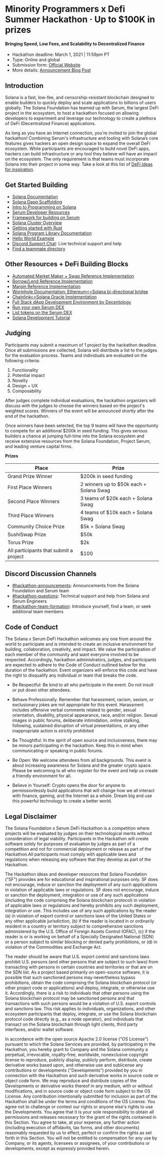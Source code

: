 # Minority Programmers x Defi Summer Hackathon &middot; Up to $100K in prizes
#### Bringing Speed, Low Fees, and Scalability to Decentralized Finance

* Hackathon deadline: March 1, 2021 | 11:59pm PT
* Type: Online and global
* Submission form: [Official Website](https://solana.com/defi)
* More details: [Announcement Blog Post](https://medium.com/solana-labs/announcing-the-solana-foundation-x-serum-defi-hackathon-7e34290f8262)

## Introduction
Solana is a fast, low-fee, and censorship-resistant blockchain designed to enable builders to quickly deploy and scale applications to billions of users globally. The Solana Foundation has teamed up with Serum, the largest DeFi project in the ecosystem, to host a hackathon focused on allowing developers to experiment and leverage our technology to create a plethora of DeFi (Decentralized Finance) applications.

As long as you have an Internet connection, you're invited to join the global hackathon! Combining Serum's infrastructure and tooling with Solana’s core features gives hackers an open design space to expand the overall DeFi ecosystem. While participants are encouraged to build novel DeFi apps, hackers can build infrastructure or any tool they believe will have an impact on the ecosystem. The only requirement is that teams must incorporate Solana into their project in some way.  Take a look at this list of [DeFi ideas for inspiration](https://github.com/solana-labs/defi-hackathon/blob/main/ideas.md).

## Get Started Building

* [Solana Documentation](https://docs.solana.com/)
* [Solana Dapp Scaffolding](https://github.com/solana-labs/dapp-scaffold)
* [Intro to Programming on Solana](https://paulx.dev/blog/2021/01/14/programming-on-solana-an-introduction/)
* [Serum Developer Resources](https://serum-academy.com/en/developer-resources/)
* [Framework for building on Serum](https://github.com/project-serum/anchor)
* [Solana Cluster Overview](https://docs.solana.com/cluster/overview)
* [Getting started with Rust](https://www.rust-lang.org/learn)
* [Solana Program Library Documentation](https://spl.solana.com/)
* [Hello World Example](https://github.com/solana-labs/example-helloworld)
* [Discord Support Chat](https://discord.gg/uNHzdyZRMB): Live technical support and help
* [Find a teammate directory](https://airtable.com/shrKQ0KdkKjoejQex/tblRhtznXGRg28mnJ)

## Other Resources + DeFi Building Blocks

* [Automated Market Maker + Swap Reference Implementation](https://github.com/solana-labs/oyster-swap)
* [Borrow/Lend Reference Implementation](https://github.com/solana-labs/oyster-lending)
* [Margin Reference Implementation](https://github.com/solana-labs/oyster-margin)
* [Wormhole Documentation: Ethereum<>Solana bi-directional bridge](https://github.com/certusone/wormhole)
* [Chainlink<>Solana Oracle Implementation](https://github.com/czl1378/solana-flux-aggregator)
* [Full Stack dApp Development Environment by Decentology](https://dappstarter.decentology.com/)
* [Run your own Serum DEX](https://serum-academy.com/en/dex-list/)
* [List tokens on the Serum DEX](https://serum-academy.com/en/add-market/)
* [Solana Development Tutorial](https://solongwallet.medium.com/solana-development-tutorial-things-you-should-know-before-structuring-your-code-807f0e2ee43)

## Judging

Participants may submit a maximum of 1 project by the hackathon deadline. Once all submissions are collected, Solana will distribute a list to the judges for the evaluation process. Teams and individuals are evaluated on the following criteria:

1. Functionality
2. Potential impact
3. Novelty
4. Design + UX
5. Composability

After judges complete individual evaluations, the hackathon organizers will discuss with the judges to choose the winners based on the project's weighted scores. Winners of the event will be announced shortly after the end of the hackathon. 

Once winners have been selected, the top 9 teams will have the opportunity to compete for an additional $200k in seed funding. This gives serious builders a chance at jumping full-time into the Solana ecosystem and receive extensive resources from the Solana Foundation, Project Serum, and leading venture capital firms.

**Prizes**

| Place                                  | Prize                                        |
|----------------------------------------|----------------------------------------------|
| Grand Prize Winner                           | $200k in seed funding  |
| First Place Winners                            | 2 winners up to $50k each + Solana Swag |
| Second Place Winners                          | 3 teams of $20k each + Solana Swag              |
| Third Place Winners                            | 4 teams of $10k each + Solana Swag              |
| Community Choice Prize                 | $5k + Solana Swag              |
| SushiSwap Prize                        | $50k                                          |
| Torus Prize                            | $2k                                          |
| All participants that submit a project | $100                         |

## Discord Discussion Channels

* [#hackathon-announcements](https://discord.gg/PDy4D4EZw9): Announcements from the Solana Foundation and Serum team
* [#hackathon-questions](https://discord.gg/uNHzdyZRMB): Technical support and help from Solana and Serum Engineers
* [#hackathon-team-formation](https://discord.gg/gYAEpBJace): Introduce yourself, find a team, or seek additional team members

## Code of Conduct 

The Solana x Serum DeFi Hackathon welcomes any one from around the world to participate and is intended to create an inclusive environment for building, collaboration, creativity, and impact. We value the participation of each member of the community and want everyone involved to be respected. Accordingly, hackathon administrators, judges, and participants are expected to adhere to the Code of Conduct outlined below for the duration of the hackathon. Event organizers will enforce this code and have the right to disqualify any individual or team that breaks the code.

* Be Respectful: Be kind to all who participate in the event. Do not insult or put down other attendees.

* Behave Professionally. Remember that harassment, racism, sexism, or exclusionary jokes are not appropriate for this event. Harassment includes offensive verbal comments related to gender, sexual orientation, disability, physical appearance, race, and/or religion. Sexual images in public forums, deliberate intimidation, online stalking, following, sustained disruption of virtual presentations, or any other inappropriate action is strictly prohibited

* Be Thoughtful: In the spirit of open source and inclusiveness, there may be minors participating in the hackathon. Keep this in mind when communicating or speaking in public forums.

* Be Open: We welcome attendees from all backgrounds. This event is about increasing awareness for Solana and the greater crypto space. Please be welcoming to all who register for the event and help us create a friendly environment for all.

* Believe in Yourself: Crypto opens the door for anyone to permissionlessly build applications that will change how we all interact with finance, gaming, and the Internet as a whole. Dream big and use this powerful technology to create a better world.

## Legal Disclaimer

The Solana Foundation x Serum DeFi Hackathon is a competition where projects will be evaluated by judges on their technological merits without consideration of legal viability. Participants in the Hackathon will create software solely for purposes of evaluation by judges as part of a competition and not for commercial deployment or release as part of the Hackathon.All participants must comply with applicable laws and regulations when releasing any software that they develop as part of the Hackathon.

The Hackathon ideas and developer resources that Solana Foundation (“SF”) provides are for educational and inspirational purposes only. SF does not encourage, induce or sanction the deployment of any such applications in violation of applicable laws or regulations. SF does not encourage, induce or sanction the deployment, integration or use of any such applications (including the code comprising the Solana blockchain protocol) in violation of applicable laws or regulations and hereby prohibits any such deployment, integration or use. This includes use of any such applications by the reader (a) in violation of export control or sanctions laws of the United States or any other applicable jurisdiction, (b) if the reader is located in or ordinarily resident in a country or territory subject to comprehensive sanctions administered by the U.S. Office of Foreign Assets Control (OFAC), (c) if the reader is or is working on behalf of a Specially Designated National (SDN) or a person subject to similar blocking or denied party prohibitions, or (d) in violation of the Commodities and Exchange Act.

The reader should be aware that U.S. export control and sanctions laws prohibit U.S. persons (and other persons that are subject to such laws) from transacting with persons in certain countries and territories or that are on the SDN list. As a project based primarily on open-source software, it is possible that such sanctioned persons may nevertheless bypass prohibitions, obtain the code comprising the Solana blockchain protocol (or other project code or applications) and deploy, integrate, or otherwise use it. Accordingly, there is a risk to individuals that other persons using the Solana blockchain protocol may be sanctioned persons and that transactions with such persons would be a violation of U.S. export controls and sanctions law. This risk applies to individuals, organizations, and other ecosystem participants that deploy, integrate, or use the Solana blockchain protocol code directly (e.g., as a node operator), and individuals that transact on the Solana blockchain through light clients, third party interfaces, and/or wallet software.

In accordance with the open source Apache 2.0 license ("OS License") pursuant to which the Solana Services are provided, by participating in the Hackathon, you hereby grant to Company and the Solana community a perpetual, irrevocable, royalty-free, worldwide, nonexclusive copyright license to reproduce, publicly display, publicly perform, distribute, create derivative works based upon, and otherwise use and sublicense any contributions or developments ("Developments") provided by you in connection with the Hackathon and such derivative works in source code or object code form. We may reproduce and distribute copies of the Developments or derivative works thereof in any medium, with or without modifications, and in source code or object code form subject to the OS License. Any contribution intentionally submitted for inclusion as part of the Hackathon shall be under the terms and conditions of the OS License. You agree not to challenge or contest our rights or anyone else's rights to use the Developments. You agree that it is your sole responsibility to obtain all permissions and releases necessary for the grant of the rights contained in this Section. You agree to take, at your expense, any further action (including execution of affidavits, tax forms, and other documents) reasonably requested by us to effect, perfect or confirm the rights as set forth in this Section. You will not be entitled to compensation for any use by Company, or its agents, licensees or assignees, of your contributions or developments, except as expressly provided herein.
